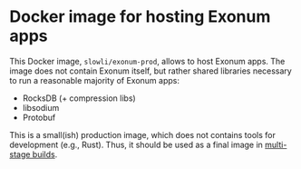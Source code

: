 # Docker image for hosting Exonum apps

This Docker image, `slowli/exonum-prod`, allows to host Exonum apps.
The image does not contain Exonum itself, but rather shared libraries
necessary to run a reasonable majority of Exonum apps:

- RocksDB (+ compression libs)
- libsodium
- Protobuf

This is a small(ish) production image, which does not contains tools for
development (e.g., Rust). Thus, it should be used as a final image in
[multi-stage builds][docker-multistage].

[docker-multistage]: https://docs.docker.com/develop/develop-images/multistage-build/
